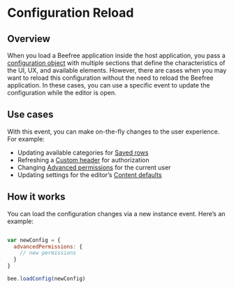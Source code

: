 # Configuration Reload

## Overview <a href="#overview" id="overview"></a>

When you load a Beefree application inside the host application, you pass a [configuration object](./) with multiple sections that define the characteristics of the UI, UX, and available elements. However, there are cases when you may want to reload this configuration without the need to reload the Beefree application. In these cases, you can use a specific event to update the configuration while the editor is open.

## Use cases <a href="#use-cases" id="use-cases"></a>

With this event, you can make on-the-fly changes to the user experience. For example:

* Updating available categories for [Saved rows](../../../../rows/saved-rows/)
* Refreshing a [Custom header](../../../../configure/advanced-options/custom-headers.md) for authorization
* Changing [Advanced permissions](../../../../configure/advanced-options/advanced-permissions.md) for the current user
* Updating settings for the editor’s [Content defaults](../../../../configure/appearance/content-defaults.md)

## How it works <a href="#how-it-works" id="how-it-works"></a>

You can load the configuration changes via a new instance event. Here’s an example:

```javascript

var newConfig = {
  advancedPermissions: {
    // new permissions
  }
}

bee.loadConfig(newConfig)

```
